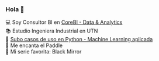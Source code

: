 ### Hola 👋


:computer: Soy Consultor BI en <a href="https://corebi.com.ar/" target="_blank">CoreBI - Data & Analytics</a> </br>
:books: Estudio Ingeniera Industrial en UTN </br>
:snake: <a href="https://github.com/pessalucas/PythonCases"> Subo casos de uso en Python - Machine Learning aplicada </a></br>
:tennis: Me encanta el Paddle </br>
:cinema: Mi serie favorita: Black Mirror </br>

<!--
**pessalucas/pessalucas** is a ✨ _special_ ✨ repository because its `README.md` (this file) appears on your GitHub profile.

Here are some ideas to get you started:

- 🔭 I’m currently working on ...
- 🌱 I’m currently learning ...
- 👯 I’m looking to collaborate on ...
- 🤔 I’m looking for help with ...
- 💬 Ask me about ...
- 📫 How to reach me: ...
- 😄 Pronouns: ...
- ⚡ Fun fact: ...
-->
